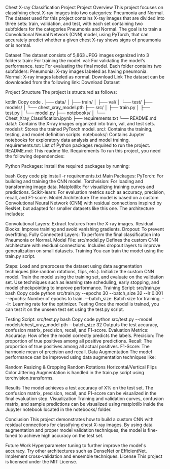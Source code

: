 Chest X-ray Classification Project
Project Overview
This project focuses on classifying chest X-ray images into two categories: Pneumonia and Normal. The dataset used for this project contains X-ray images that are divided into three sets: train, validation, and test, with each set containing two subfolders for the categories Pneumonia and Normal. The goal is to train a Convolutional Neural Network (CNN) model, using PyTorch, that can accurately predict whether a given chest X-ray shows signs of pneumonia or is normal.

Dataset
The dataset consists of 5,863 JPEG images organized into 3 folders:
train: For training the model.
val: For validating the model's performance.
test: For evaluating the final model.
Each folder contains two subfolders:
Pneumonia: X-ray images labeled as having pneumonia.
Normal: X-ray images labeled as normal.
Download Link
The dataset can be downloaded from the following link: Download Dataset

Project Structure
The project is structured as follows:

kotlin
Copy code
.
├── data/
│   ├── train/
│   ├── val/
│   └── test/
├── models/
│   └── chest_xray_model.pth
├── src/
│   ├── train.py
│   ├── test.py
│   └── model.py
├── notebooks/
│   └── Chest_Xray_Classification.ipynb
├── requirements.txt
└── README.md
data/: Contains the X-ray images organized into train, val, and test sets.
models/: Stores the trained PyTorch model.
src/: Contains the training, testing, and model definition scripts.
notebooks/: Contains Jupyter notebooks for exploratory data analysis and model training.
requirements.txt: List of Python packages required to run the project.
README.md: This readme file.
Requirements
To run this project, you need the following dependencies:

Python Packages:
Install the required packages by running:

bash
Copy code
pip install -r requirements.txt
Main Packages:
PyTorch: For building and training the CNN model.
Torchvision: For loading and transforming image data.
Matplotlib: For visualizing training curves and predictions.
Scikit-learn: For evaluation metrics such as accuracy, precision, recall, and F1-score.
Model Architecture
The model is based on a custom Convolutional Neural Network (CNN) with residual connections inspired by ResNet, but adapted for smaller datasets like this one. The architecture includes:

Convolutional Layers: Extract features from the X-ray images.
Residual Blocks: Improve training and avoid vanishing gradients.
Dropout: To prevent overfitting.
Fully Connected Layers: To perform the final classification into Pneumonia or Normal.
Model File: src/model.py
Defines the custom CNN architecture with residual connections.
Includes dropout layers to improve generalization on small datasets.
Training
You can train the model using the train.py script.

Steps:
Load and preprocess the dataset using data augmentation techniques (like random rotations, flips, etc.).
Initialize the custom CNN model.
Train the model using the training set, and evaluate on the validation set.
Use techniques such as learning rate scheduling, early stopping, and model checkpointing to improve performance.
Training Script: src/train.py
bash
Copy code
python src/train.py --epochs 30 --batch_size 32 --lr 0.001
--epochs: Number of epochs to train.
--batch_size: Batch size for training.
--lr: Learning rate for the optimizer.
Testing
Once the model is trained, you can test it on the unseen test set using the test.py script.

Testing Script: src/test.py
bash
Copy code
python src/test.py --model models/chest_xray_model.pth --batch_size 32
Outputs the test accuracy, confusion matrix, precision, recall, and F1-score.
Evaluation Metrics:
Accuracy: How often the model correctly predicts the labels.
Precision: The proportion of true positives among all positive predictions.
Recall: The proportion of true positives among all actual positives.
F1-Score: The harmonic mean of precision and recall.
Data Augmentation
The model performance can be improved using data augmentation techniques like:

Random Resizing & Cropping
Random Rotations
Horizontal/Vertical Flips
Color Jittering
Augmentation is handled in the train.py script using torchvision.transforms.

Results
The model achieves a test accuracy of X% on the test set.
The confusion matrix, precision, recall, and F1-score can be visualized in the final evaluation step.
Visualization
Training and validation curves, confusion matrix, and sample predictions can be visualized using matplotlib inside the Jupyter notebook located in the notebooks/ folder.

Conclusion
This project demonstrates how to build a custom CNN with residual connections for classifying chest X-ray images. By using data augmentation and proper model validation techniques, the model is fine-tuned to achieve high accuracy on the test set.

Future Work
Hyperparameter tuning to further improve the model's accuracy.
Try other architectures such as DenseNet or EfficientNet.
Implement cross-validation and ensemble techniques.
License
This project is licensed under the MIT License.

